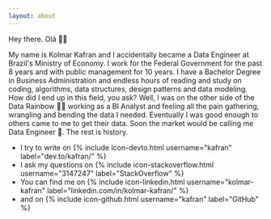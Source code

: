 ```yaml
---
layout: about
---
```


Hey there. Olá 👋🙂 

My name is Kolmar Kafran and I accidentally became a Data Engineer at Brazil's Ministry of Economy. I work for the Federal Government for the past 8 years and with public management for 10 years. I have a Bachelor Degree in Business Administration and endless hours of reading and study on coding, algorithms, data structures, design patterns and data modeling. How did I end up in this field, you ask? Well, I was on the other side of the Data Rainbow 🌈🦄 working as a BI Analyst and feeling all the pain gathering, wrangling and bending the data I needed. Eventually I was good enough to others came to me to get their data. Soon the market would be calling me Data Engineer 🥳. The rest is history.

- I try to write on {% include icon-devto.html username="kafran" label="dev.to/kafran/" %}
- I ask my questions on {% include icon-stackoverflow.html username="3147247" label="StackOverflow" %}
- You can find me on {% include icon-linkedin.html username="kolmar-kafran" label="linkedin.com/in/kolmar-kafran/" %}
- and on {% include icon-github.html username="kafran" label="GitHub" %}

